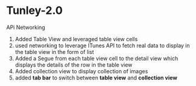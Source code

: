 # Tunley-2.0
APi Networking

1. Added Table View and leveraged table view cells
2. used networking to leverage ITunes API to fetch real data to display in the table view in the form of list
3. Added a Segue from each table view cell to the detail view which displays the details of the row in the table view
4. Added collection view to display collection of images
5. added **tab bar** to switch between **table view** and **collection view**
